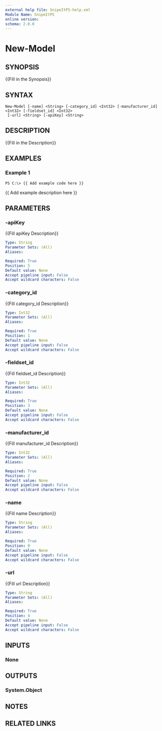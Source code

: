 ```yaml
---
external help file: SnipeItPS-help.xml
Module Name: SnipeItPS
online version: 
schema: 2.0.0
---
```


# New-Model

## SYNOPSIS
{{Fill in the Synopsis}}

## SYNTAX

```
New-Model [-name] <String> [-category_id] <Int32> [-manufacturer_id] <Int32> [-fieldset_id] <Int32>
 [-url] <String> [-apiKey] <String>
```

## DESCRIPTION
{{Fill in the Description}}

## EXAMPLES

### Example 1
```
PS C:\> {{ Add example code here }}
```

{{ Add example description here }}

## PARAMETERS

### -apiKey
{{Fill apiKey Description}}

```yaml
Type: String
Parameter Sets: (All)
Aliases: 

Required: True
Position: 5
Default value: None
Accept pipeline input: False
Accept wildcard characters: False
```

### -category_id
{{Fill category_id Description}}

```yaml
Type: Int32
Parameter Sets: (All)
Aliases: 

Required: True
Position: 1
Default value: None
Accept pipeline input: False
Accept wildcard characters: False
```

### -fieldset_id
{{Fill fieldset_id Description}}

```yaml
Type: Int32
Parameter Sets: (All)
Aliases: 

Required: True
Position: 3
Default value: None
Accept pipeline input: False
Accept wildcard characters: False
```

### -manufacturer_id
{{Fill manufacturer_id Description}}

```yaml
Type: Int32
Parameter Sets: (All)
Aliases: 

Required: True
Position: 2
Default value: None
Accept pipeline input: False
Accept wildcard characters: False
```

### -name
{{Fill name Description}}

```yaml
Type: String
Parameter Sets: (All)
Aliases: 

Required: True
Position: 0
Default value: None
Accept pipeline input: False
Accept wildcard characters: False
```

### -url
{{Fill url Description}}

```yaml
Type: String
Parameter Sets: (All)
Aliases: 

Required: True
Position: 4
Default value: None
Accept pipeline input: False
Accept wildcard characters: False
```

## INPUTS

### None


## OUTPUTS

### System.Object

## NOTES

## RELATED LINKS

